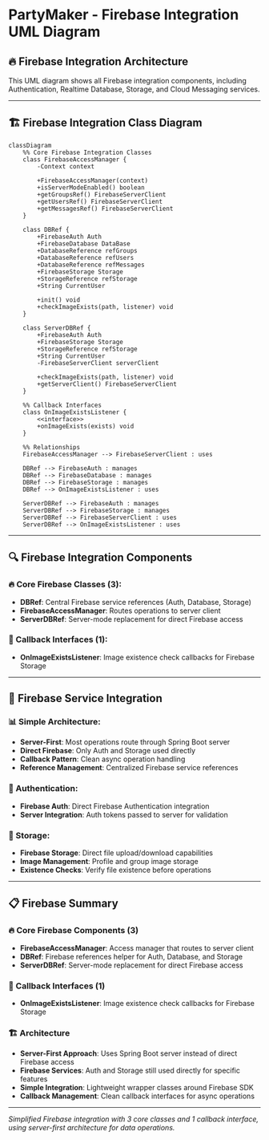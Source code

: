 # PartyMaker - Firebase Integration UML Diagram

## 🔥 Firebase Integration Architecture

This UML diagram shows all Firebase integration components, including Authentication, Realtime Database, Storage, and Cloud Messaging services.

---

## 🏗️ Firebase Integration Class Diagram

```mermaid
classDiagram
    %% Core Firebase Integration Classes
    class FirebaseAccessManager {
        -Context context
        
        +FirebaseAccessManager(context)
        +isServerModeEnabled() boolean
        +getGroupsRef() FirebaseServerClient
        +getUsersRef() FirebaseServerClient
        +getMessagesRef() FirebaseServerClient
    }
    
    class DBRef {
        +FirebaseAuth Auth
        +FirebaseDatabase DataBase
        +DatabaseReference refGroups
        +DatabaseReference refUsers
        +DatabaseReference refMessages
        +FirebaseStorage Storage
        +StorageReference refStorage
        +String CurrentUser
        
        +init() void
        +checkImageExists(path, listener) void
    }
    
    class ServerDBRef {
        +FirebaseAuth Auth
        +FirebaseStorage Storage
        +StorageReference refStorage
        +String CurrentUser
        -FirebaseServerClient serverClient
        
        +checkImageExists(path, listener) void
        +getServerClient() FirebaseServerClient
    }
    
    %% Callback Interfaces
    class OnImageExistsListener {
        <<interface>>
        +onImageExists(exists) void
    }
    
    %% Relationships
    FirebaseAccessManager --> FirebaseServerClient : uses
    
    DBRef --> FirebaseAuth : manages
    DBRef --> FirebaseDatabase : manages
    DBRef --> FirebaseStorage : manages
    DBRef --> OnImageExistsListener : uses
    
    ServerDBRef --> FirebaseAuth : manages
    ServerDBRef --> FirebaseStorage : manages
    ServerDBRef --> FirebaseServerClient : uses
    ServerDBRef --> OnImageExistsListener : uses
```

---

## 🔍 Firebase Integration Components

### **🔥 Core Firebase Classes (3):**
- **DBRef**: Central Firebase service references (Auth, Database, Storage)
- **FirebaseAccessManager**: Routes operations to server client
- **ServerDBRef**: Server-mode replacement for direct Firebase access

### **🔧 Callback Interfaces (1):**
- **OnImageExistsListener**: Image existence check callbacks for Firebase Storage

---

## 🔄 Firebase Service Integration

### **📊 Simple Architecture:**
- **Server-First**: Most operations route through Spring Boot server
- **Direct Firebase**: Only Auth and Storage used directly
- **Callback Pattern**: Clean async operation handling
- **Reference Management**: Centralized Firebase service references

### **🔐 Authentication:**
- **Firebase Auth**: Direct Firebase Authentication integration
- **Server Integration**: Auth tokens passed to server for validation

### **📁 Storage:**
- **Firebase Storage**: Direct file upload/download capabilities
- **Image Management**: Profile and group image storage
- **Existence Checks**: Verify file existence before operations
---

## 📋 **Firebase Summary**

### **🔥 Core Firebase Components (3)**
- **FirebaseAccessManager**: Access manager that routes to server client
- **DBRef**: Firebase references helper for Auth, Database, and Storage
- **ServerDBRef**: Server-mode replacement for direct Firebase access

### **🔧 Callback Interfaces (1)**
- **OnImageExistsListener**: Image existence check callbacks for Firebase Storage

### **🏗️ Architecture**
- **Server-First Approach**: Uses Spring Boot server instead of direct Firebase access
- **Firebase Services**: Auth and Storage still used directly for specific features
- **Simple Integration**: Lightweight wrapper classes around Firebase SDK
- **Callback Management**: Clean callback interfaces for async operations

---

*Simplified Firebase integration with 3 core classes and 1 callback interface, using server-first architecture for data operations.* 